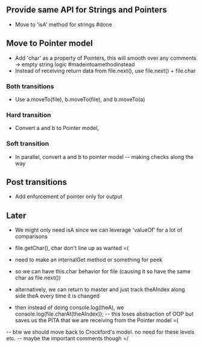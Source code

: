 Provide same API for Strings and Pointers
-----------------------------------------
- Move to 'isA' method for strings #done

Move to Pointer model
---------------------
- Add 'char' as a property of Pointers, this will smooth over any comments -> empty string logic #madeintoamethodinstead
- Instead of receiving return data from file.next(), use file.next() + file.char

### Both transitions
- Use a.moveTo(file), b.moveTo(file), and b.moveTo(a)

### Hard transition
- Convert a and b to Pointer model,

### Soft transition
- In parallel, convert a and b to pointer model -- making checks along the way

Post transitions
----------------
- Add enforcement of pointer only for output

Later
-----
- We might only need isA since we can leverage 'valueOf' for a lot of comparisons







- file.getChar(), char don't line up as wanted =(
- need to make an internalGet method or something for peek
- so we can have this.char behavior for file (causing it so have the same char as file.next())

- alternatively, we can return to master and just track theAIndex along side theA every time it is changed
- then instead of doing console.log(theA), we console.log(file.charAt(theAIndex));
-- this loses abstraction of OOP but saves us the PITA that we are receiving from the Pointer model =(

-- btw we should move back to Crockford's model. no need for these levels etc.
-- maybe the important comments though =/